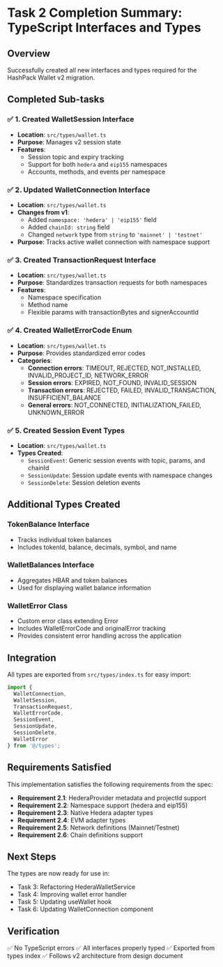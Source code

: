 # Task 2 Completion Summary: TypeScript Interfaces and Types

## Overview
Successfully created all new interfaces and types required for the HashPack Wallet v2 migration.

## Completed Sub-tasks

### ✅ 1. Created WalletSession Interface
- **Location**: `src/types/wallet.ts`
- **Purpose**: Manages v2 session state
- **Features**:
  - Session topic and expiry tracking
  - Support for both `hedera` and `eip155` namespaces
  - Accounts, methods, and events per namespace

### ✅ 2. Updated WalletConnection Interface
- **Location**: `src/types/wallet.ts`
- **Changes from v1**:
  - Added `namespace: 'hedera' | 'eip155'` field
  - Added `chainId: string` field
  - Changed `network` type from `string` to `'mainnet' | 'testnet'`
- **Purpose**: Tracks active wallet connection with namespace support

### ✅ 3. Created TransactionRequest Interface
- **Location**: `src/types/wallet.ts`
- **Purpose**: Standardizes transaction requests for both namespaces
- **Features**:
  - Namespace specification
  - Method name
  - Flexible params with transactionBytes and signerAccountId

### ✅ 4. Created WalletErrorCode Enum
- **Location**: `src/types/wallet.ts`
- **Purpose**: Provides standardized error codes
- **Categories**:
  - **Connection errors**: TIMEOUT, REJECTED, NOT_INSTALLED, INVALID_PROJECT_ID, NETWORK_ERROR
  - **Session errors**: EXPIRED, NOT_FOUND, INVALID_SESSION
  - **Transaction errors**: REJECTED, FAILED, INVALID_TRANSACTION, INSUFFICIENT_BALANCE
  - **General errors**: NOT_CONNECTED, INITIALIZATION_FAILED, UNKNOWN_ERROR

### ✅ 5. Created Session Event Types
- **Location**: `src/types/wallet.ts`
- **Types Created**:
  - `SessionEvent`: Generic session events with topic, params, and chainId
  - `SessionUpdate`: Session update events with namespace changes
  - `SessionDelete`: Session deletion events

## Additional Types Created

### TokenBalance Interface
- Tracks individual token balances
- Includes tokenId, balance, decimals, symbol, and name

### WalletBalances Interface
- Aggregates HBAR and token balances
- Used for displaying wallet balance information

### WalletError Class
- Custom error class extending Error
- Includes WalletErrorCode and originalError tracking
- Provides consistent error handling across the application

## Integration

All types are exported from `src/types/index.ts` for easy import:
```typescript
import { 
  WalletConnection, 
  WalletSession, 
  TransactionRequest, 
  WalletErrorCode,
  SessionEvent,
  SessionUpdate,
  SessionDelete,
  WalletError
} from '@/types';
```

## Requirements Satisfied

This implementation satisfies the following requirements from the spec:
- **Requirement 2.1**: HederaProvider metadata and projectId support
- **Requirement 2.2**: Namespace support (hedera and eip155)
- **Requirement 2.3**: Native Hedera adapter types
- **Requirement 2.4**: EVM adapter types
- **Requirement 2.5**: Network definitions (Mainnet/Testnet)
- **Requirement 2.6**: Chain definitions support

## Next Steps

The types are now ready for use in:
- Task 3: Refactoring HederaWalletService
- Task 4: Improving wallet error handler
- Task 5: Updating useWallet hook
- Task 6: Updating WalletConnection component

## Verification

✅ No TypeScript errors
✅ All interfaces properly typed
✅ Exported from types index
✅ Follows v2 architecture from design document
